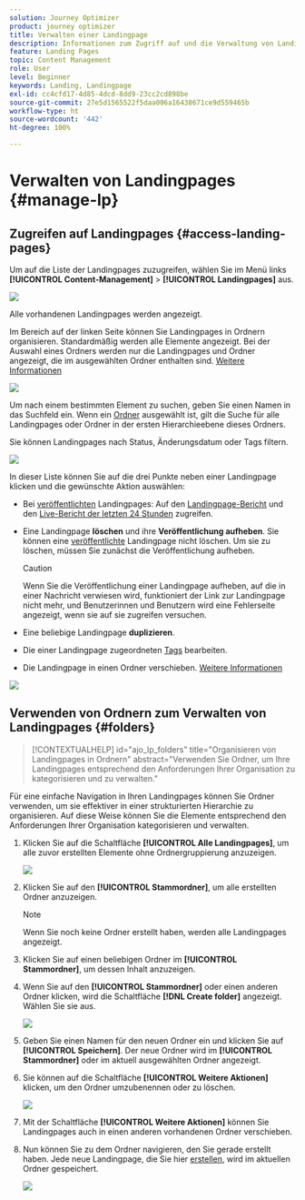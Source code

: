 ```yaml
---
solution: Journey Optimizer
product: journey optimizer
title: Verwalten einer Landingpage
description: Informationen zum Zugriff auf und die Verwaltung von Landingpages in Journey Optimizer
feature: Landing Pages
topic: Content Management
role: User
level: Beginner
keywords: Landing, Landingpage
exl-id: cc4cfd17-4d85-4dcd-8dd9-23cc2cd898be
source-git-commit: 27e5d1565522f5daa006a16438671ce9d559465b
workflow-type: ht
source-wordcount: '442'
ht-degree: 100%

---
```


# Verwalten von Landingpages {#manage-lp}

## Zugreifen auf Landingpages {#access-landing-pages}

Um auf die Liste der Landingpages zuzugreifen, wählen Sie im Menü links **[!UICONTROL Content-Management]** > **[!UICONTROL Landingpages]** aus.

![](assets/lp_access-list.png)

Alle vorhandenen Landingpages werden angezeigt.

Im Bereich auf der linken Seite können Sie Landingpages in Ordnern organisieren. Standardmäßig werden alle Elemente angezeigt. Bei der Auswahl eines Ordners werden nur die Landingpages und Ordner angezeigt, die im ausgewählten Ordner enthalten sind. [Weitere Informationen](#folders)

![](assets/lp-access-list-folders.png)

Um nach einem bestimmten Element zu suchen, geben Sie einen Namen in das Suchfeld ein. Wenn ein [Ordner](#folders) ausgewählt ist, gilt die Suche für alle Landingpages oder Ordner in der ersten Hierarchieebene dieses Ordners<!--(not nested items)-->.

Sie können Landingpages nach Status, Änderungsdatum oder Tags filtern.

![](assets/lp_access-list-filter.png)

In dieser Liste können Sie auf die drei Punkte neben einer Landingpage klicken und die gewünschte Aktion auswählen:

* Bei [veröffentlichten](create-lp.md#publish-landing-page) Landingpages: Auf den [Landingpage-Bericht](../reports/lp-report-global-cja.md) und den [Live-Bericht der letzten 24 Stunden](../reports/lp-report-live.md) zugreifen.

* Eine Landingpage **löschen** und ihre **Veröffentlichung aufheben**. Sie können eine [veröffentlichte](create-lp.md#publish-landing-page) Landingpage nicht löschen. Um sie zu löschen, müssen Sie zunächst die Veröffentlichung aufheben.

  >[!CAUTION]
  >
  >Wenn Sie die Veröffentlichung einer Landingpage aufheben, auf die in einer Nachricht verwiesen wird, funktioniert der Link zur Landingpage nicht mehr, und Benutzerinnen und Benutzern wird eine Fehlerseite angezeigt, wenn sie auf sie zugreifen versuchen.

* Eine beliebige Landingpage **duplizieren**.

* Die einer Landingpage zugeordneten [Tags](../start/search-filter-categorize.md#tags) bearbeiten.

* Die Landingpage in einen Ordner verschieben. [Weitere Informationen](#folders)

![](assets/lp_access-list-actions.png)

## Verwenden von Ordnern zum Verwalten von Landingpages {#folders}

>[!CONTEXTUALHELP]
>id="ajo_lp_folders"
>title="Organisieren von Landingpages in Ordnern"
>abstract="Verwenden Sie Ordner, um Ihre Landingpages entsprechend den Anforderungen Ihrer Organisation zu kategorisieren und zu verwalten."

Für eine einfache Navigation in Ihren Landingpages können Sie Ordner verwenden, um sie effektiver in einer strukturierten Hierarchie zu organisieren. Auf diese Weise können Sie die Elemente entsprechend den Anforderungen Ihrer Organisation kategorisieren und verwalten.

1. Klicken Sie auf die Schaltfläche **[!UICONTROL Alle Landingpages]**, um alle zuvor erstellten Elemente ohne Ordnergruppierung anzuzeigen.

   ![](assets/lp-folders.png)

1. Klicken Sie auf den **[!UICONTROL Stammordner]**, um alle erstellten Ordner anzuzeigen.

   >[!NOTE]
   >
   >Wenn Sie noch keine Ordner erstellt haben, werden alle Landingpages angezeigt.

1. Klicken Sie auf einen beliebigen Ordner im **[!UICONTROL Stammordner]**, um dessen Inhalt anzuzeigen.

1. Wenn Sie auf den **[!UICONTROL Stammordner]** oder einen anderen Ordner klicken, wird die Schaltfläche **[!DNL Create folder]** angezeigt. Wählen Sie sie aus.

   ![](assets/lp-create-folder.png)

1. Geben Sie einen Namen für den neuen Ordner ein und klicken Sie auf **[!UICONTROL Speichern]**. Der neue Ordner wird im **[!UICONTROL Stammordner]** oder im aktuell ausgewählten Ordner angezeigt.

1. Sie können auf die Schaltfläche **[!UICONTROL Weitere Aktionen]** klicken, um den Ordner umzubenennen oder zu löschen.

   ![](assets/lp-folder-more-actions.png)

1. Mit der Schaltfläche **[!UICONTROL Weitere Aktionen]** können Sie Landingpages auch in einen anderen vorhandenen Ordner verschieben.

1. Nun können Sie zu dem Ordner navigieren, den Sie gerade erstellt haben. Jede neue Landingpage, die Sie hier [erstellen](create-lp.md#create-landing-page.md), wird im aktuellen Ordner gespeichert.

   ![](assets/lp-folder-create.png)
